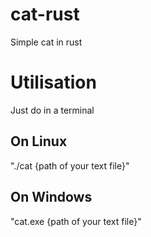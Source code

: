 # cat-rust
Simple cat in rust

# Utilisation
Just do in a terminal

## On Linux
"./cat {path of your text file}"

## On Windows
"cat.exe {path of your text file}"

